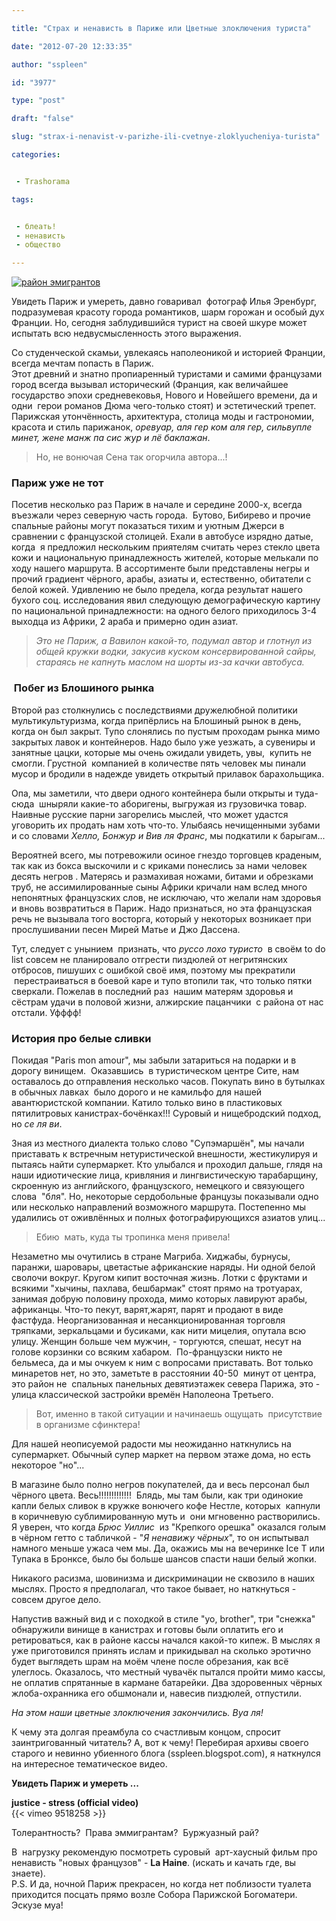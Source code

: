 ```yaml
---

title: "Страх и ненависть в Париже или Цветные злоключения туриста"

date: "2012-07-20 12:33:35"

author: "sspleen"

id: "3977"

type: "post"

draft: "false"

slug: "strax-i-nenavist-v-parizhe-ili-cvetnye-zloklyucheniya-turista"

categories:


 - Trashorama

tags:


 - блеать!
 - ненависть
 - общество

---
```

[![район эмигрантов](/uploads/2012/07/париж-гетто.jpg)](/2012/07/strax-i-nenavist-v-parizhe-ili-cvetnye-zloklyucheniya-turista/parizh-getto/)  
  
Увидеть Париж и умереть, давно говаривал  фотограф Илья Эренбург, подразумевая красоту города романтиков, шарм горожан и особый дух Франции. Но, сегодня заблудившийся турист на своей шкуре может испытать всю недвусмысленность этого выражения.  
  
Со студенческой скамьи, увлекаясь наполеоникой и историей Франции, всегда мечтам попасть в Париж.  
Этот древний и знатно пропиаренный туристами и самими французами город всегда вызывал исторический (Франция, как величайшее государство эпохи средневековья, Нового и Новейшего времени, да и одни  герои романов Дюма чего-только стоят) и эстетический трепет. Парижская утончённость, архитектура, столица моды и гастрономии, красота и стиль парижанок, _оревуар, аля гер ком аля гер, сильвупле минет, жене манж па сис жур и лё баклажан_.  

> Но, не вонючая Сена так огорчила автора...!

  

### Париж уже не тот

  
Посетив несколько раз Париж в начале и середине 2000-х, всегда въезжали через северную часть города.  Бутово, Бибирево и прочие спальные районы могут показаться тихим и уютным Джерси в сравнении с французской столицей. Ехали в автобусе изрядно датые, когда  я предложил нескольким приятелям считать через стекло цвета кожи и национальную принадлежность жителей, которые мелькали по ходу нашего маршрута. В ассортименте были представлены негры и прочий градиент чёрного, арабы, азиаты и, естественно, обитатели с белой кожей. Удивлению не было предела, когда результат нашего бухого соц. исследования явил следующую демографическую картину по национальной принадлежности: на одного белого приходилось 3-4 выходца из Африки, 2 араба и примерно один азиат.  

> _Это не Париж, а Вавилон какой-то, подумал автор и глотнул из общей кружки водки, закусив куском консервированной сайры, стараясь не капнуть маслом на шорты из-за качки автобуса._

  

###  Побег из Блошиного рынка

  
Второй раз столкнулись с последствиями дружелюбной политики мультикультуризма, когда припёрлись на Блошиный рынок в день, когда он был закрыт. Тупо слонялись по пустым проходам рынка мимо закрытых лавок и контейнеров. Надо было уже уезжать, а сувениры и занятные цацки, которые мы очень ожидали увидеть, увы,  купить не смогли. Грустной  компанией в количестве пять человек мы пинали мусор и бродили в надежде увидеть открытый прилавок барахольщика.  
  
Опа, мы заметили, что двери одного контейнера были открыты и туда-сюда  шныряли какие-то аборигены, выгружая из грузовичка товар. Наивные русские парни загорелись мыслей, что может удастся уговорить их продать нам хоть что-то. Улыбаясь нечищенными зубами и со словами _Хелло, Бонжур и Вив ля Франс_, мы подкатили к барыгам...  
  
Вероятней всего, мы потревожили осиное гнездо торговцев краденым, так как из бокса выскочили и с криками понеслись за нами человек десять негров . Матерясь и размахивая ножами, битами и обрезками труб, не ассимилированные сыны Африки кричали нам вслед много непонятных французских слов, не исключаю, что желали нам здоровья и вновь возвратиться в Париж. Надо признаться, но эта французская речь не вызывала того восторга, который у некоторых возникает при прослушивании песен Мирей Матье и Джо Дассена.  
  
Тут, следует с унынием  признать, что _руссо лохо туристо_  в своём to do list совсем не планировало отгрести пиздюлей от негритянских отбросов, пишуших с ошибкой своё имя, поэтому мы прекратили  перестраиваться в боевой каре и тупо втопили так, что только пятки сверкали. Пожелав в последний раз  нашим матерям здоровья и сёстрам удачи в половой жизни, алжирские пацанчики  с района от нас отстали. Уфффф!  

### История про белые сливки

  
Покидая "Paris mon amour", мы забыли затариться на подарки и в дорогу винищем.  Оказавшись  в туристическом центре Сите, нам оставалось до отправления несколько часов. Покупать вино в бутылках в обычных лавках  было дорого и не камильфо для нашей авантюристской компании. Катило только вино в пластиковых пятилитровых канистрах-бочёнках!!! Суровый и нищебродский подход, но _се ля ви_.  
  
Зная из местного диалекта только слово "Супэмаршён", мы начали приставать к встречным нетуристической внешности, жестикулируя и пытаясь найти супермаркет. Кто улыбался и проходил дальше, глядя на наши идиотические лица, кривляния и лингвистическую тарабарщину, скроенную из английского, французского, немецкого и связующего слова  "бля". Но, некоторые сердобольные французы показывали одно или несколько направлений возможного маршрута. Постепенно мы удалились от оживлённых и полных фотографирующихся азиатов улиц...  

> Ебию  мать, куда ты тропинка меня привела!

  
Незаметно мы очутились в стране Магриба. Хиджабы, бурнусы, паранжи, шаровары, цветастые африканские наряды. Ни одной белой сволочи вокруг. Кругом кипит восточная жизнь. Лотки с фруктами и всякими "хычины, пахлава, бешбармак" стоят прямо на тротуарах, занимая добрую половину прохода, мимо которых лавируют арабы, африканцы. Что-то пекут, варят,жарят, парят и продают в виде фастфуда. Неорганизованная и несанкционированная торговля тряпками, зеркальцами и бусиками, как нити мицелия, опутала всю улицу. Женщин больше чем мужчин, - торгуются, спешат, несут на голове корзинки со всяким хабаром.  По-французски никто не бельмеса, да и мы очкуем к ним с вопросами приставать. Вот только минаретов нет, но это, заметьте в расстоянии 40-50  минут от центра, это район не  спальных панельных девятиэтажек севера Парижа, это - улица классической застройки времён Наполеона Третьего.  

> Вот, именно в такой ситуации и начинаешь ощущать  присутствие в организме сфинктера!

  
Для нашей неописуемой радости мы неожиданно наткнулись на супермаркет. Обычный супер маркет на первом этаже дома, но есть некоторое "но"...  
  
В магазине было полно негров покупателей, да и весь персонал был чёрного цвета. Весь!!!!!!!!!!!!!  Блядь, мы там были, как три одинокие капли белых сливок в кружке вонючего кофе Нестле, которых  капнули в коричневую сублимированную муть и  они мгновенно растворились. Я уверен, что когда _Брюс Уиллис_  из "Крепкого орешка" оказался голым в чёрном гетто с табличкой - "_Я ненавижу чёрных_", то он испытывал намного меньше ужаса чем мы. Да, окажись мы на вечеринке Ice T или Тупака в Бронксе, было бы больше шансов спасти наши белый жопки.  
  
Никакого расизма, шовинизма и дискриминации не сквозило в наших мыслях. Просто я предполагал, что такое бывает, но наткнуться - совсем другое дело.  
  
Напустив важный вид и с походкой в стиле "yo, brother", три "снежка" обнаружили винище в канистрах и готовы были оплатить его и ретироваться, как в районе кассы начался какой-то кипеж. В мыслях я уже приготовился принять ислам и прикидывал на сколько эротично будет выглядеть шрам на моём члене после обрезания, как всё улеглось. Оказалось, что местный чувачёк пытался пройти мимо кассы, не оплатив спрятанные в кармане батарейки. Два здоровенных чёрных жлоба-охранника его обшмонали и, навесив пиздюлей, отпустили.  
  
_На этом наши цветные злоключения закончились. Вуа ля!_  
  
К чему эта долгая преамбула со счастливым концом, спросит заинтригованный читатель? А, вот к чему! Перебирая архивы своего старого и невинно убиенного блога (sspleen.blogspot.com), я наткнулся на интересное тематическое видео.  
  
**Увидеть Париж и умереть ...**  
  
**justice - stress (official video)**  
{{< vimeo 9518258 >}}  
  
Толерантность?  Права эммигрантам?  Буржуазный рай?  
  
В  нагрузку рекомендую посмотреть суровый  арт-хаусный фильм про ненависть "новых французов" - **La Haine**. (искать и качать где, вы знаете).  
P.S. И да, ночной Париж прекрасен, но когда нет поблизости туалета приходится посцать прямо возле Собора Парижской Богоматери. Эскузе муа!